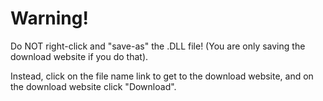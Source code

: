 # Warning!
Do NOT right-click and "save-as" the .DLL file! (You are only saving the download website if you do that).

Instead, click on the file name link to get to the download website, and on the download website click "Download".
